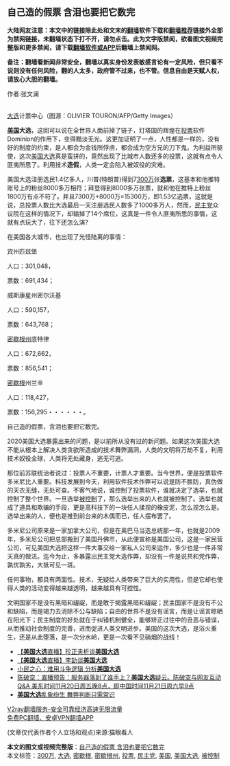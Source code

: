  <h2>自己造的假票 含泪也要把它数完</h2> <p class="notice"><b>大陆网友注意：本文中的链接除此处和文末的<a href="https://github.com/bannedbook/fanqiang" >翻墙</a>软件下载和<a href="https://github.com/killgcd/justmysocks/blob/master/README.md">翻墙推荐</a>链接外全部为禁网链接，未翻墙状态下打不开，请勿点击。此为文字版禁闻，欲看图文视频完整版和更多禁闻，请下载<a href="https://github.com/bannedbook/fanqiang">翻墙软件或APP</a>后翻墙上禁闻网。</p><p>备注：翻墙看新闻非常安全，翻墙以真实身份发表敏感言论有一定风险，但只看不说则没有任何风险，翻的人太多，政府管不过来，也不管。信息自由是天赋人权，请放心大胆的翻墙。</b></p>  <div class="entry"> <p>作者:张文澜</p> <p><br /> <a href="https://www.bannedbook.org/bnews/tag/%e5%a4%a7%e9%80%89/" class="st_tag internal_tag" rel="tag" title="标签 大选 下的日志">大选</a>计票中心（图源：OLIVIER TOURON/AFP/Getty Images） </p> <p> <strong><a href="https://www.bannedbook.org/bnews/tag/%e7%be%8e%e5%9b%bd/" class="st_tag internal_tag" rel="tag" title="标签 美国 下的日志">美国</a>大选</strong>，这回可以说在全世界人面前掉了链子，灯塔国的辉煌在<a href="https://www.bannedbook.org/bnews/tag/%E6%8A%95%E7%A5%A8/" class="st_tag internal_tag" rel="tag" title="标签 投票 下的日志">投票</a>软件Dominion的作用下，变得黯淡无光。这更加证明了一点，人性都是一样的，没有好的制度的约束，是人都会为金钱所俘虏，都会成为空方兄的刀下鬼。为利益所驱使，这次<a href="https://www.bannedbook.org/bnews/tag/%e7%be%8e%e5%9b%bd%e5%a4%a7%e9%80%89/" class="st_tag internal_tag" rel="tag" title="标签 美国大选 下的日志">美国大选</a>真是蛮拼的，竟然出现了比城市人数还多的投票，这就有点令人匪夷所思了。利用技术<strong>造假</strong>，人类一定会陷入被奴役的灾难。 </p> <p>美国大选注册选民1.4亿多人，川普(特朗普)得到7<a href="https://www.bannedbook.org/bnews/tag/300%E4%B8%87/" class="st_tag internal_tag" rel="tag" title="标签 300万 下的日志">300万</a>张<strong>选票</strong>，这基本和他推特账号上的粉丝8000多万相符；拜登得到8000多万张票，就和他在推特上粉丝1800万有点不符了。并且7300万+8000万=15300万，即1.53亿选票，这就是说，总投票人数比大选最后一天注册选民人数多了1000多万人，然而，<a href="https://www.bannedbook.org/bnews/tag/%e6%b0%91%e4%b8%bb%e5%85%9a/" class="st_tag internal_tag" rel="tag" title="标签 民主党 下的日志">民主党</a>众议院在这样的情况下，却输掉了14个席位，这真是一件令人匪夷所思的事情，这就有点玩大了，往下还怎么演? </p> <p>在美国各大城市，也出现了光怪陆离的事情： </p> <p>宾州匹兹堡 </p> <p>人口：301,048， </p> <p>票数：691,434； </p>  <p>威斯康星州密尔沃基 </p> <p>人口：590,157， </p> <p>票数：643,768； </p> <p><a href="https://www.bannedbook.org/bnews/tag/%E5%AF%86%E6%AD%87%E6%A0%B9%E5%B7%9E/" class="st_tag internal_tag" rel="tag" title="标签 密歇根州 下的日志">密歇根州</a>底特律 </p> <p>人口：672,662， </p> <p>票数：856,541； </p> <p><a href="https://www.bannedbook.org/bnews/tag/%E5%AF%86%E6%AD%87%E6%A0%B9/" class="st_tag internal_tag" rel="tag" title="标签 密歇根 下的日志">密歇根</a>州兰辛 </p> <p>人口：118,427， </p>  <p>票数：156,295・・・・・・。 </p> <p>自己造的假票，含泪也要把它数完。 </p> <p>2020美国大选暴露出来的问题，是以前所从没有过的新问题。如果这次美国大选不能从根本上解决人类贪欲所造成的技术舞弊漏洞，人类的文明将万劫不复，利用技术奴役全球，人类将无处藏身，逃无可逃。 </p> <p>那位前苏联统治者说过：投票人不重要，计票人才重要。当今世界，便是投票软件多米尼比人重要。科技发展到今天，利用软件技术作弊可以说是防不胜防，真伪做的天衣无缝，无处可查。不客气地说，谁控制了投票软件，谁就决定了选举，也就控制了整个世界。一旦选举<a href="https://www.bannedbook.org/bnews/tag/%E8%A2%AB%E6%8E%A7%E5%88%B6/" class="st_tag internal_tag" rel="tag" title="标签 被控制 下的日志">被控制</a>了，那么选举出来的人也就被控制了。选举也就成了道具和欺骗的手段，更是高科技下的一块任人揉捏的橡皮泥，怎么捏怎么是。选举出来的人，便也是推到前台来的木偶而已，任人摆布罢了。 </p> <p>多米尼公司原来是一家加拿大公司，但是在奥巴马当选总统那一年，也就是2009年，多米尼公司把总部搬到了美国丹佛市，从此便宣称是美国公司，这是一家民营公司，可见美国大选把这样一件大事交给一家私人公司来运作，多少也是一件非常天真的做法。迄今为止，多暴露出民主党大选作弊，却没有一件是说共和党作弊，孰优孰劣，大抵可见一斑。 </p> <p>任何事物，都具有两面性。技术，无疑给人类带来了巨大的实用性，但是它却也使得人类的活动变得越来越透明，越来越具有可控性。 </p> <p>文明国家不是没有黑暗和龌龊，而是敢于揭露黑暗和龌龊；民主国家不是没有不公和缺陷，而是竭力去消除不公与缺陷；自由的世界不是没有谣言，而是让谣言晾晒在阳光下；民主制度的好处就在于纠错机制健全，能够矫正过往中的丑恶与错误，从而推动社会制度的完善，进而促进人类文明进步。美国的这次大选，是浴火重生，还是从此堕落，是一次分水岭，更是一次看不见硝烟的战线！ </p> <ul class='op-related-articles' title='相关阅读'> <li><a href='https://www.bannedbook.org/bnews/bannedvideo/20201121/1434424.html' target='_blank'>【<b>美国大选</b>直播】珍正夫析谈<b>美国大选</b></a></li> <li><a href='https://www.bannedbook.org/bnews/bannedvideo/20201121/1434414.html' target='_blank'>【<b>美国大选</b>直播】李劼谈<b>美国大选</b></a></li> <li><a href='https://www.bannedbook.org/bnews/baitai/20201121/1434393.html' target='_blank'>小民之心：难用斗争逻辑 分析<b>美国大选</b></a></li> <li><a href='https://www.bannedbook.org/bnews/cbnews/20201121/1434353.html' target='_blank'>陈破空：直播预告：服务器落到了谁手上？<b>美国大选</b>疑云。陈破空与网友互动Q&amp;A 美东时间11月20日周五晚8点，即中国时间11月21日周六早9点</a></li> <li><a href='https://www.bannedbook.org/bnews/ssgc/20201120/1434297.html' target='_blank'><b>美国大选</b>乱象纷生 舞弊判断只需常识</a></li> </ul> <p class="texttj"> <a href="https://www.bannedbook.org/forum23/topic22702.html" target="_blank">V2ray翻墙服务-安全可靠经济高速无限流量</a><br/> <a href="https://github.com/bannedbook/fanqiang/wiki/%E7%A6%81%E9%97%BB%E7%BD%91%E5%AE%89%E5%8D%93%E7%BF%BB%E5%A2%99%E6%96%B0%E9%97%BBAPP" target="_blank">免费PC翻墙、安卓VPN翻墙APP</a></p><p> (文章仅代表作者个人立场和观点)来源:猫眼看人</p> <a name='sharetosocial'></a>       <div><b>本文的图文或视频完整版</b>：<a href='https://www.bannedbook.org/bnews/comments/20201121/1434508.html'>自己造的假票 含泪也要把它数完</a></div>  </div><!--END ENTRY--> <div class="postfooter"> <div>本文标签：<a href="https://www.bannedbook.org/bnews/tag/300%E4%B8%87/" rel="tag">300万</a>, <a href="https://www.bannedbook.org/bnews/tag/%e5%a4%a7%e9%80%89/" rel="tag">大选</a>, <a href="https://www.bannedbook.org/bnews/tag/%E5%AF%86%E6%AD%87%E6%A0%B9/" rel="tag">密歇根</a>, <a href="https://www.bannedbook.org/bnews/tag/%E5%AF%86%E6%AD%87%E6%A0%B9%E5%B7%9E/" rel="tag">密歇根州</a>, <a href="https://www.bannedbook.org/bnews/tag/%E6%8A%95%E7%A5%A8/" rel="tag">投票</a>, <a href="https://www.bannedbook.org/bnews/tag/%e6%b0%91%e4%b8%bb%e5%85%9a/" rel="tag">民主党</a>, <a href="https://www.bannedbook.org/bnews/tag/%e7%be%8e%e5%9b%bd/" rel="tag">美国</a>, <a href="https://www.bannedbook.org/bnews/tag/%e7%be%8e%e5%9b%bd%e5%a4%a7%e9%80%89/" rel="tag">美国大选</a>, <a href="https://www.bannedbook.org/bnews/tag/%E8%A2%AB%E6%8E%A7%E5%88%B6/" rel="tag">被控制</a></div>  </div><!--END POSTFOOTER--> 